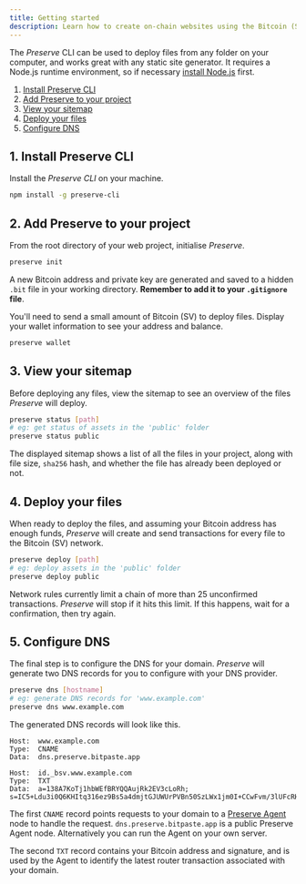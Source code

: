 ```yaml
---
title: Getting started
description: Learn how to create on-chain websites using the Bitcoin (SV) blockchain.
---
```


The *Preserve* CLI can be used to deploy files from any folder on your computer, and works great with any static site generator. It requires a Node.js runtime environment, so if necessary [install Node.js](https://nodejs.org/en/download/) first.

1. [Install Preserve CLI](#1-Install-Preserve-CLI)
2. [Add Preserve to your project](#2-Add-Preserve-to-your-project)
3. [View your sitemap](#3-View-your-sitemap)
4. [Deploy your files](#4-Deploy-your-files)
5. [Configure DNS](#5-Configure-DNS)

## 1. Install Preserve CLI

Install the *Preserve CLI* on your machine.

```bash
npm install -g preserve-cli
```

## 2. Add Preserve to your project

From the root directory of your web project, initialise *Preserve*.

```bash
preserve init
```

A new Bitcoin address and private key are generated and saved to a hidden `.bit` file in your working directory.
**Remember to add it to your `.gitignore` file**.

You'll need to send a small amount of Bitcoin (SV) to deploy files. Display your wallet information to see your address and balance.

```bash
preserve wallet
```

## 3. View your sitemap

Before deploying any files, view the sitemap to see an overview of the files *Preserve* will deploy.

```bash
preserve status [path]
# eg: get status of assets in the 'public' folder
preserve status public
```

The displayed sitemap shows a list of all the files in your project, along with file size, `sha256` hash, and whether the file has already been deployed or not.

## 4. Deploy your files

When ready to deploy the files, and assuming your Bitcoin address has enough funds, *Preserve* will create and send transactions for every file to the Bitcoin (SV) network.

```bash
preserve deploy [path]
# eg: deploy assets in the 'public' folder
preserve deploy public
```

Network rules currently limit a chain of more than 25 unconfirmed transactions. *Preserve* will stop if it hits this limit. If this happens, wait for a confirmation, then try again.

## 5. Configure DNS

The final step is to configure the DNS for your domain. *Preserve* will generate two DNS records for you to configure with your DNS provider.

```bash
preserve dns [hostname]
# eg: generate DNS records for 'www.example.com'
preserve dns www.example.com
```

The generated DNS records will look like this.

```text
Host:  www.example.com
Type:  CNAME
Data:  dns.preserve.bitpaste.app

Host:  id._bsv.www.example.com
Type:  TXT
Data:  a=138A7KoTj1hbWEfBRYQQAujRk2EV3cLoRh; s=IC5+Ldu3i0Q6KHItq316ez9Bs5a4dmjtGJUWUrPVBn50SzLWx1jm0I+CCwFvm/3lUFcRHELr6eREDHfJWUHCnRA=
```
The first `CNAME` record points requests to your domain to a [Preserve Agent](https://github.com/libitx/preserve-agent) node to handle the request. `dns.preserve.bitpaste.app` is a public Preserve Agent node. Alternatively you can run the Agent on your own server.

The second `TXT` record contains your Bitcoin address and signature, and is used by the Agent to identify the latest router transaction associated with your domain.

